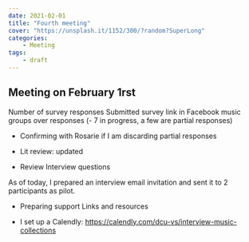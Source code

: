 ```yaml
---
date: 2021-02-01
title: "Fourth meeting"
cover: "https://unsplash.it/1152/300/?random?SuperLong"
categories: 
    - Meeting
tags:
    - draft
---
```


## Meeting on February 1rst


Number of survey responses
Submitted survey link in Facebook music groups
over responses (- 7 in progress, a few are partial responses)

- Confirming with Rosarie if I am discarding partial responses

- Lit review: updated

- Review Interview questions

As of today, I prepared an interview email invitation and sent it to 2 participants as pilot.

- Preparing support Links and resources

- I set up a Calendly: https://calendly.com/dcu-vs/interview-music-collections

